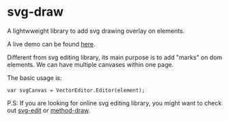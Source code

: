# svg-draw
A lightwweight library to add svg drawing overlay on elements.

A live demo can be found [here](http://ugaroy.github.io/examples/svg-draw/).

Different from svg editing library, its main purpose is to add "marks" on dom elements. We can have multiple canvases within one page.

The basic usage is:
```
var svgCanvas = VectorEditor.Editor(element);
```


P.S: If you are looking for online svg editing library, you might want to check out [svg-edit](https://github.com/johan/svg-edit) or [method-draw](https://github.com/duopixel/Method-Draw).
